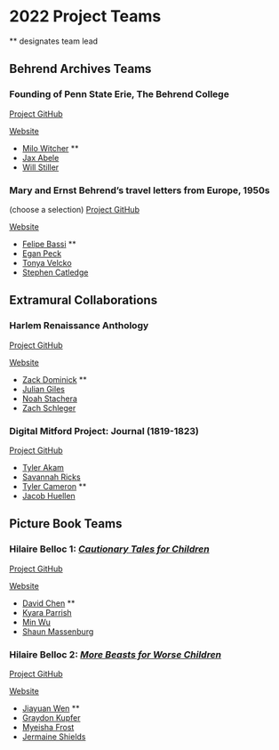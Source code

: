 # 2022 Project Teams
** designates team lead

## Behrend Archives Teams



### Founding of Penn State Erie, The Behrend College
[Project GitHub](https://github.com/spookybeetle/foundingOfPSB)

[Website](https://spookybeetle.github.io/foundingOfPSB/)
* [Milo Witcher](https://github.com/spookybeetle) **
* [Jax Abele](https://github.com/JaxAbele)
* [Will Stiller](https://github.com/willstill)


### Mary and Ernst Behrend’s travel letters from Europe, 1950s 
(choose a selection)
[Project GitHub](https://github.com/fkb5105/Letters-from-Europe-FA2022)

[Website](https://fkb5105.github.io/Letters-from-Europe-FA2022/)

* [Felipe Bassi](https://github.com/fkb5105) **
* [Egan Peck](https://github.com/epp5198)
* [Tonya Velcko](https://github.com/Tonya-Velcko)
* [Stephen Catledge](https://github.com/LizardWizard01)

## Extramural Collaborations

### Harlem Renaissance Anthology

[Project GitHub](https://github.com/newtfire/locke-anthology)

[Website](https://newtfire.github.io/locke-anthology/)

* [Zack Dominick](https://github.com/ztd5049) **
* [Julian Giles](https://github.com/julianjmg)
* [Noah Stachera](https://github.com/Stach13)
* [Zach Schleger](https://github.com/ZSchleger)

### Digital Mitford Project: Journal (1819-1823) 

[Project GitHub](https://github.com/DigitalMitford/DM_Journal_ste)

* [Tyler Akam](https://github.com/tylerakam)
* [Savannah Ricks](https://github.com/SavannahRicks)
* [Tyler Cameron](https://github.com/tec5271) **
* [Jacob Huellen](https://github.com/jdh6067)

## Picture Book Teams

### Hilaire Belloc 1: [*Cautionary Tales for Children*](https://www.gutenberg.org/files/27424/27424-h/27424-h.htm)

[Project GitHub](https://github.com/gzc5211/Hilaire-Belloc-1-Cautionary-Tales-for-Children)

[Website](https://gzc5211.github.io/Hilaire-Belloc-1-Cautionary-Tales-for-Children/)

* [David Chen](https://github.com/gzc5211) **
* [Kyara Parrish](https://github.com/kzp308)
* [Min Wu](https://github.com/MinWu859)
* [Shaun Massenburg](https://github.com/DivinexRoyalty)

### Hilaire Belloc 2: [*More Beasts for Worse Children*](https://www.gutenberg.org/files/27176/27176-h/27176-h.htm)

[Project GitHub](https://github.com/JiayuanWen/Belloc-More-Beasts)

[Website](https://jiayuanwen.github.io/Belloc-More-Beasts/)

* [Jiayuan Wen](https://github.com/JiayuanWen) **
* [Graydon Kupfer](https://github.com/gak5275)
* [Myeisha Frost](https://github.com/MyeishaF)
* [Jermaine Shields](https://github.com/jms9354)



